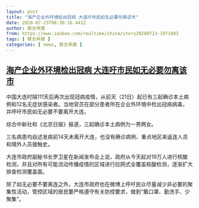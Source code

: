 ```yaml
---
layout: post
title: "海产企业外环境检出冠病 大连吁市民如无必要勿离该市"
date: 2020-07-23T08:30:16.441Z
author: 联合早报
from: https://www.zaobao.com/realtime/china/story20200723-1071403
tags: [ 联合早报 ]
categories: [ news, 联合早报 ]
---
```

<!--1595521500000-->
[海产企业外环境检出冠病 大连吁市民如无必要勿离该市](https://www.zaobao.com/realtime/china/story20200723-1071403)
------

<div>
<p>中国大连时隔111天后再次出现冠病疫情，从前天（21日）起已有三起确诊本土病例和12名无症状感染者。当地官员在部分患者所在企业外环境中检出冠病病毒，并呼吁市民如无必要不要离开大连。</p><p>综合中新社和《北京日报》报道，三起确诊本土病例为一男两女。</p><p>三名病患均自述发病前14天未离开大连，也没有确诊病例、重点地区来返连人员和境外人员接触史。</p><section id="imu"><div id="dfp-ad-imu1-wrapper" class="dfp-tag-wrapper"><div id="dfp-ad-imu1" class="dfp-tag-wrapper"></div></div></section><p>大连市政府副秘书长罗卫星在新闻发布会上说，政府从今天起对19万人进行核酸检测，并且对所有可能流动传播疫情的区域进行拉网式全覆盖核酸检测，逐渐扩大排查检测覆盖面。</p><p>除了如无必要不要离连之外，大连市政府也在微博上呼吁民众尽量减少非必要的聚集性活动，管控区域的居民要严格遵守有关防控要求，做到“戴口罩、勤洗手、少聚集”。</p><div id="innity-in-post"></div><div id="dfp-ad-midarticlespecial-wrapper" class="dfp-tag-wrapper"><div id="dfp-ad-midarticlespecial" class="dfp-tag-wrapper"></div></div>
</div>
